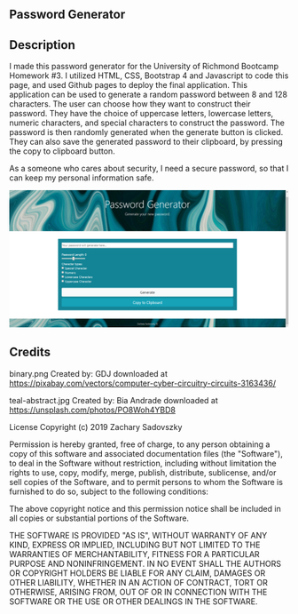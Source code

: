 ## Password Generator 

## Description

I made this password generator for the University of Richmond Bootcamp Homework #3. I utilized HTML, CSS, Bootstrap 4 and Javascript to code this page, and used Github pages to deploy the final application. This application can be used to generate a random password between 8 and 128 characters.  The user can choose how they want to construct their password.  They have the choice of uppercase letters, lowercase letters, numeric characters, and special characters to construct the password. The password is then randomly generated when the generate button is clicked.  They can also save the generated password to their clipboard, by pressing the copy to clipboard button.  

As a someone who cares about security, I need a secure password, so that I can keep my personal information safe. 

![Portfolio Site](images/Passwordgenerator.png)

## Credits

binary.png Created by: GDJ downloaded at https://pixabay.com/vectors/computer-cyber-circuitry-circuits-3163436/

teal-abstract.jpg Created by: Bia Andrade downloaded at https://unsplash.com/photos/PO8Woh4YBD8



License
Copyright (c) 2019 Zachary Sadovszky

Permission is hereby granted, free of charge, to any person obtaining a copy of this software and associated documentation files (the "Software"), to deal in the Software without restriction, including without limitation the rights to use, copy, modify, merge, publish, distribute, sublicense, and/or sell copies of the Software, and to permit persons to whom the Software is furnished to do so, subject to the following conditions:

The above copyright notice and this permission notice shall be included in all copies or substantial portions of the Software.

THE SOFTWARE IS PROVIDED "AS IS", WITHOUT WARRANTY OF ANY KIND, EXPRESS OR IMPLIED, INCLUDING BUT NOT LIMITED TO THE WARRANTIES OF MERCHANTABILITY, FITNESS FOR A PARTICULAR PURPOSE AND NONINFRINGEMENT. IN NO EVENT SHALL THE AUTHORS OR COPYRIGHT HOLDERS BE LIABLE FOR ANY CLAIM, DAMAGES OR OTHER LIABILITY, WHETHER IN AN ACTION OF CONTRACT, TORT OR OTHERWISE, ARISING FROM, OUT OF OR IN CONNECTION WITH THE SOFTWARE OR THE USE OR OTHER DEALINGS IN THE SOFTWARE.